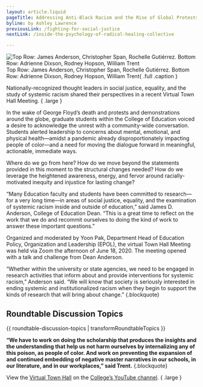 ```yaml
---
layout: article.liquid
pageTitle: Addressing Anti-Black Racism and the Rise of Global Protests&#58; Is It Different This Time?
byline: by Ashley Lawrence
previousLink: /fighting-for-social-justice
nextLink: /inside-the-psychology-of-radical-healing-collective

---
```

![Top Row: James Anderson, Christopher Span, Rochelle Gutiérrez. Bottom Row: Adrienne Dixson, Rodney Hopson, William Trent](/img/addressing-anti-black-racism.png) Top Row: James Anderson, Christopher Span, Rochelle Gutiérrez. Bottom Row: Adrienne Dixson, Rodney Hopson, William Trent{ .full .caption } 

Nationally-recognized thought leaders in social justice, equality, and the study of systemic racism shared their perspectives in a recent Virtual Town Hall Meeting. { .large }

In the wake of George Floyd’s death and protests and demonstrations around the globe, graduate students within the College of Education voiced a desire to  acknowledge the unrest with a community-wide conversation. Students alerted leadership to concerns about mental, emotional, and physical health—amidst a  pandemic already disproportionately impacting people of color—and a need for moving the dialogue forward in meaningful, actionable, immediate ways.

Where do we go from here? How do we move beyond the statements provided in this moment to the structural changes needed? How do we leverage the heightened awareness, energy, and fervor around racially-motivated inequity and injustice for lasting change?

“Many Education faculty and students have been committed to research—for a very long time—in areas of social justice, equality, and the examination of systemic racism inside and outside of education,” said James D. Anderson, College of Education Dean. “This is a great time to reflect on the work that we do and recommit ourselves to doing the kind of work to answer these important questions.”

Organized and moderated by Yoon Pak, Department Head of Education Policy, Organization and Leadership (EPOL), the virtual Town Hall Meeting was held via  Zoom the afternoon of June 18, 2020. The meeting opened with a talk and challenge from Dean Anderson.

“Whether within the university or state agencies, we need to be engaged in research activities that inform about and provide interventions for systemic racism,” Anderson said. “We will know that society is seriously interested in ending systemic and institutionalized racism when they begin to support the kinds of research that will bring about change.” {.blockquote}

## Roundtable Discussion Topics

{{ roundtable-discussion-topics | transformRoundtableTopics }}

**“We have to work on doing the scholarship that produces the insights and the understanding that help us not harm ourselves by internalizing any of this  poison, as people of color. And work on preventing the expansion of and continued embedding of negative master narratives in our schools, in our literature, and in our workplaces,” said Trent.** {.blockquote}

View the [Virtual Town Hall](https://www.youtube.com/watch?v=Xw6YOOlMmro&t=28s) on the [College’s YouTube channel](https://www.youtube.com/user/educationatillinois). { .large }
